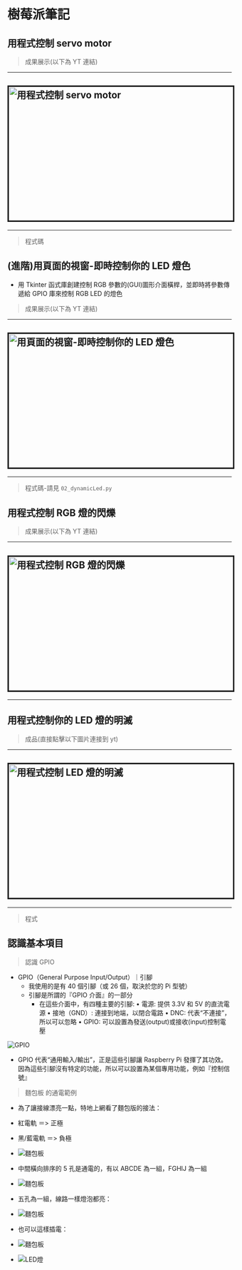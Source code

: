 # 樹莓派筆記

## 用程式控制 servo motor

> 成果展示(以下為 YT 連結)

---

## <a href="https://youtu.be/du01vDO3auY" target="_blank"><img src="images/servo_motor.png" alt="用程式控制 servo  motor" width="550" height="300" border="3px" /></a>

---

> 程式碼

## (進階)用頁面的視窗-即時控制你的 LED 燈色

- 用 Tkinter 函式庫創建控制 RGB 參數的(GUI)圖形介面橫桿，並即時將參數傳遞給 GPIO 庫來控制 RGB LED 的燈色

> 成果展示(以下為 YT 連結)

---

## <a href="https://youtu.be/SlcXuhCxfJo" target="_blank"><img src="images/led_02.png" alt="用頁面的視窗-即時控制你的 LED 燈色" width="550" height="300" border="3px" /></a>

---

> 程式碼-請見 `02_dynamicLed.py`

## 用程式控制 RGB 燈的閃爍

> 成果展示(以下為 YT 連結)

---

## <a href="https://www.youtube.com/watch?v=r-h42whzPA8" target="_blank"><img src="images/led_01.png" alt="用程式控制 RGB 燈的閃爍" width="550" height="300" border="3px" /></a>

---

## 用程式控制你的 LED 燈的明滅

> 成品(直接點擊以下圖片連接到 yt)

---

## <a href="https://youtu.be/uKKZ77XTWO0" target="_blank"><img src="images/led_001.png" alt="用程式控制 LED 燈的明滅" width="550" height="300" border="3px" /></a>

---

> 程式

## 認識基本項目

> 認識 GPIO

- GPIO（General Purpose Input/Output）｜引腳
  - 我使用的是有 40 個引腳（或 26 個，取決於您的 Pi 型號）
  - 引腳是所謂的『GPIO 介面』的一部分
    - 在這些介面中，有四種主要的引腳:
      • 電源: 提供 3.3V 和 5V 的直流電源
      • 接地（GND）: 連接到地端，以閉合電路
      • DNC: 代表“不連接”，所以可以忽略
      • GPIO: 可以設置為發送(output)或接收(input)控制電壓

![GPIO](images/gpio.png)

- GPIO 代表“通用輸入/輸出”，正是這些引腳讓 Raspberry Pi 發揮了其功效。因為這些引腳沒有特定的功能，所以可以設置為某個專用功能，例如『控制信號』

> 麵包板 的通電範例

- 為了讓接線漂亮一點，特地上網看了麵包版的接法：

- 紅電軌 ＝> 正極
- 黑/藍電軌 ＝> 負極
- ![麵包板](images/breadboard_01.png)

- 中間橫向排序的 5 孔是通電的，有以 ABCDE 為一組，FGHIJ 為一組
- ![麵包板](images/breadboard_02.png)
- 五孔為一組，線路一樣燈泡都亮：
- ![麵包板](images/breadboard_03.png)
- 也可以這樣插電：
- ![麵包板](images/breadboard_04.png)

- ![LED燈](images/長腳正與短腳負.png)

